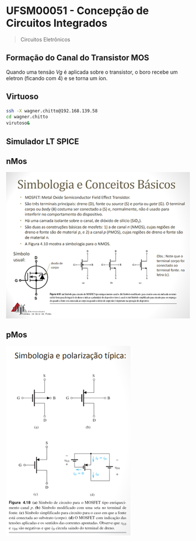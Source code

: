 # UFSM00051 - Concepção de Circuitos Integrados

> Circuitos Eletrônicos

## Formação do Canal do Transistor MOS

Quando uma tensão $Vg$ é aplicada sobre o transistor, o boro recebe um eletron (ficando com 4) e se torna um íon.  

## Virtuoso

```sh
ssh -X wagner.chitto@192.168.139.58
cd wagner.chitto
virutoso&
```

## Simulador LT SPICE

## nMos

![nmos](./src/nmos.png)

## pMos

![pmos](./src/pmos.png)
